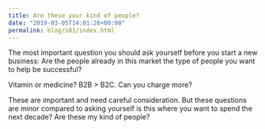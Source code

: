 ```yaml
---
title: Are these your kind of people?
date: "2019-03-05T14:01:26+00:00"
permalink: blog/s81/index.html
---
```


The most important question you should ask yourself before you start a new business: Are the people already in this market the type of people you want to help be successful?

<!--more-->

Vitamin or medicine? B2B > B2C. Can you charge more?

These are important and need careful consideration. But these questions are minor compared to asking yourself is this where you want to spend the next decade? Are these my kind of people?
